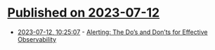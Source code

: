 # [Published on 2023-07-12](index.md)

* [2023-07-12, 10:25:07](https://lobste.rs/s/ceohvm/alerting_do_s_don_ts_for_effective) - [Alerting: The Do’s and Don’ts for Effective Observability](https://medium.com/@letathenasleep/alerting-the-dos-and-don-ts-for-effective-observability-139db9fb49d1)
